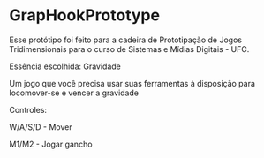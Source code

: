 # GrapHookPrototype

Esse protótipo foi feito para a cadeira de Prototipação de Jogos Tridimensionais para o curso de Sistemas e Mídias Digitais - UFC.

Essência escolhida: Gravidade 

Um jogo que você precisa usar suas ferramentas à disposição para locomover-se e vencer a gravidade



Controles:

W/A/S/D - Mover

M1/M2 - Jogar gancho
